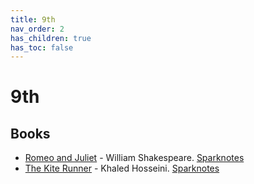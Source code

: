 ```yaml
---
title: 9th
nav_order: 2
has_children: true
has_toc: false
---
```


# 9th
## Books
- [Romeo and Juliet](/9th/Romeo-and-Juliet) - William Shakespeare. [Sparknotes](https://www.sparknotes.com/shakespeare/romeojuliet/)
- [The Kite Runner](/9th/The-Kite-Runner) - Khaled Hosseini. [Sparknotes](https://www.sparknotes.com/lit/the-kite-runner/)

<script>if (location.href.endsWith('.html')) window.history.replaceState({}, document.title, location.href.substring(0, location.href.length-5));</script>